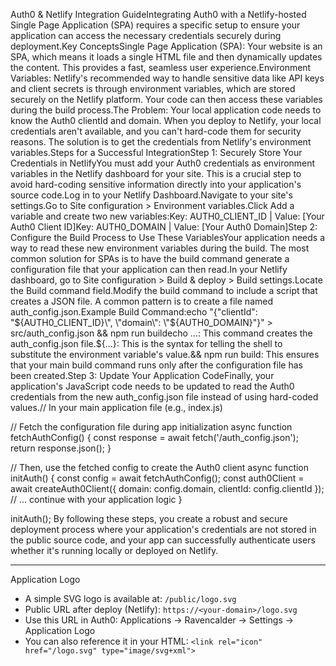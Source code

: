 Auth0 & Netlify Integration GuideIntegrating Auth0 with a Netlify-hosted Single Page Application (SPA) requires a specific setup to ensure your application can access the necessary credentials securely during deployment.Key ConceptsSingle Page Application (SPA): Your website is an SPA, which means it loads a single HTML file and then dynamically updates the content. This provides a fast, seamless user experience.Environment Variables: Netlify's recommended way to handle sensitive data like API keys and client secrets is through environment variables, which are stored securely on the Netlify platform. Your code can then access these variables during the build process.The Problem: Your local application code needs to know the Auth0 clientId and domain. When you deploy to Netlify, your local credentials aren't available, and you can't hard-code them for security reasons. The solution is to get the credentials from Netlify's environment variables.Steps for a Successful IntegrationStep 1: Securely Store Your Credentials in NetlifyYou must add your Auth0 credentials as environment variables in the Netlify dashboard for your site. This is a crucial step to avoid hard-coding sensitive information directly into your application's source code.Log in to your Netlify Dashboard.Navigate to your site's settings.Go to Site configuration > Environment variables.Click Add a variable and create two new variables:Key: AUTH0_CLIENT_ID | Value: [Your Auth0 Client ID]Key: AUTH0_DOMAIN | Value: [Your Auth0 Domain]Step 2: Configure the Build Process to Use These VariablesYour application needs a way to read these new environment variables during the build. The most common solution for SPAs is to have the build command generate a configuration file that your application can then read.In your Netlify dashboard, go to Site configuration > Build & deploy > Build settings.Locate the Build command field.Modify the build command to include a script that creates a JSON file. A common pattern is to create a file named auth_config.json.Example Build Command:echo "{\"clientId\": \"${AUTH0_CLIENT_ID}\", \"domain\": \"${AUTH0_DOMAIN}\"}" > src/auth_config.json && npm run buildecho ...: This command creates the auth_config.json file.\${...}: This is the syntax for telling the shell to substitute the environment variable's value.&& npm run build: This ensures that your main build command runs only after the configuration file has been created.Step 3: Update Your Application CodeFinally, your application's JavaScript code needs to be updated to read the Auth0 credentials from the new auth_config.json file instead of using hard-coded values.// In your main application file (e.g., index.js)

// Fetch the configuration file during app initialization
async function fetchAuthConfig() {
  const response = await fetch('/auth_config.json');
  return response.json();
}

// Then, use the fetched config to create the Auth0 client
async function initAuth() {
  const config = await fetchAuthConfig();
  const auth0Client = await createAuth0Client({
    domain: config.domain,
    clientId: config.clientId
  });
  // ... continue with your application logic
}

initAuth();
By following these steps, you create a robust and secure deployment process where your application's credentials are not stored in the public source code, and your app can successfully authenticate users whether it's running locally or deployed on Netlify.

---

Application Logo

- A simple SVG logo is available at: `/public/logo.svg`
- Public URL after deploy (Netlify): `https://<your-domain>/logo.svg`
- Use this URL in Auth0: Applications → Ravencalder → Settings → Application Logo
- You can also reference it in your HTML: `<link rel="icon" href="/logo.svg" type="image/svg+xml">`
